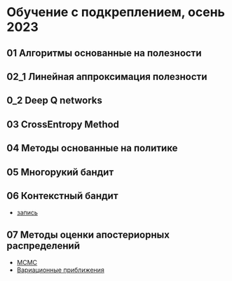 # Обучение с подкреплением, осень 2023

## 01 Алгоритмы основанные на полезности
## 02_1 Линейная аппроксимация полезности
## 0_2 Deep Q networks
## 03 CrossEntropy Method
## 04 Методы основанные на политике
## 05 Многорукий бандит

## 06 Контекстный бандит
- [запись](https://youtu.be/FKyuenuWTyY)
## 07 Методы оценки апостериорных распределений
- [MCMC](https://youtu.be/VoASuAWONcY)
- [Вариационные приближения](https://youtu.be/PCPEgz-_jnU)
  




